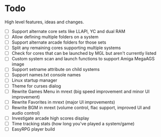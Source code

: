 # Todo

High level features, ideas and changes.

- [ ] Support alternate core sets like LLAPI, YC and dual RAM
- [ ] Allow defining multiple folders on a system
- [ ] Support alternate arcade folders for those sets
- [ ] Split any remaining cores supporting multiple systems
- [ ] Check for cores that can be launched by MGL but aren't currently listed
- [ ] Custom system scan and launch functions to support Amiga MegaAGS image
- [ ] Support setname attribute on child systems
- [ ] Support names.txt console names
- [ ] Linux startup manager
- [ ] Theme for curses dialog
- [ ] Rewrite Games Menu in mrext (big speed improvement and minor UI improvement)
- [ ] Rewrite Favorites in mrext (major UI improvements)
- [ ] Rewrite BGM in mrext (volume control, flac support, improved UI and audio control)
- [ ] Investigate arcade high scores display
- [ ] Time tracking stats (how long you've played a system/game)
- [ ] EasyRPG player build
